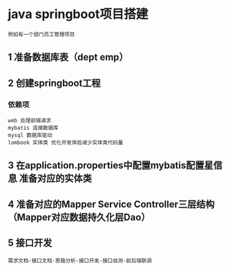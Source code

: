 # java springboot项目搭建
    例如有一个部门员工管理项目
## 1 准备数据库表（dept emp）
## 2 创建springboot工程 
### 依赖项 
    web 处理前端请求
    mybatis 连接数据库
    mysql 数据库驱动
    lombook 实体类 优化开发体验减少实体类代码量
## 3 在application.properties中配置mybatis配置星信息 准备对应的实体类
## 4 准备对应的Mapper Service Controller三层结构 （Mapper对应数据持久化层Dao）


## 5 接口开发 
    需求文档-接口文档-思路分析-接口开发-接口自测-前后端联调
